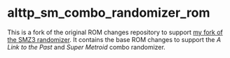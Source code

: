 # alttp_sm_combo_randomizer_rom

This is a fork of the original ROM changes repository to support [my fork of the SMZ3 randomizer](https://github.com/Vivelin/SMZ3Randomizer). It contains the base ROM changes to support the _A Link to the Past_ and _Super Metroid_ combo randomizer.
